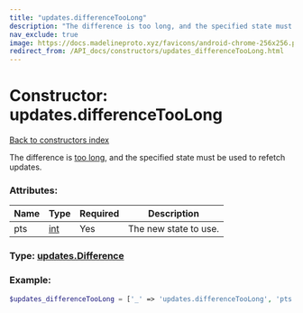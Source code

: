 ```yaml
---
title: "updates.differenceTooLong"
description: "The difference is too long, and the specified state must be used to refetch updates."
nav_exclude: true
image: https://docs.madelineproto.xyz/favicons/android-chrome-256x256.png
redirect_from: /API_docs/constructors/updates_differenceTooLong.html
---
```

# Constructor: updates.differenceTooLong  
[Back to constructors index](index.md)



The difference is [too long](https://core.telegram.org/api/updates#recovering-gaps), and the specified state must be used to refetch updates.

### Attributes:

| Name     |    Type       | Required | Description |
|----------|---------------|----------|-------------|
|pts|[int](../types/int.md) | Yes|The new state to use.|



### Type: [updates.Difference](../types/updates.Difference.md)


### Example:

```php
$updates_differenceTooLong = ['_' => 'updates.differenceTooLong', 'pts' => int];
```  

